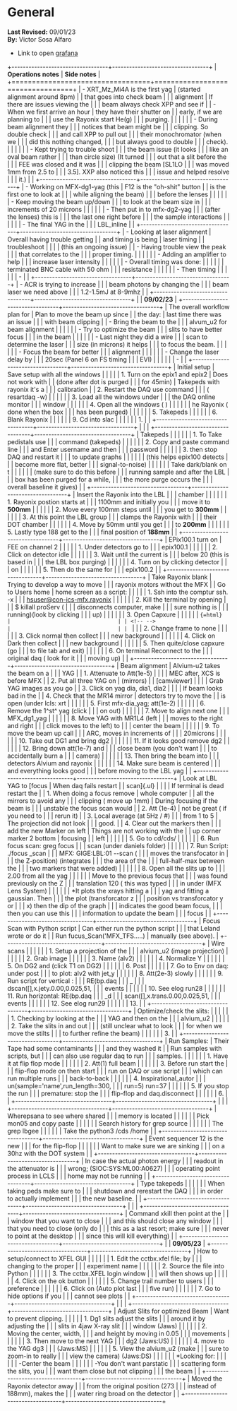 # **General**

**Last Revised:** 09/01/23  
**By:** Victor Sosa Alfaro

-   Link to open [grafana](https://pswww.slac.stanford.edu/ctl/grafana/d/fb52599d-27cb-4879-97a5-f6e7a18c730b/mfx-basic?orgId=1&from=now-6h&to=now&refresh=5s)

+----------------------------------+----------------------------------+
| **Operations notes**             | **Side notes**                   |
+==================================+==================================+
| -   XRT_Mz_Mi4A is the first yag | (started alignment around 8pm)   |
|     that goes into check beam    |                                  |
|     alignment                    | If there are issues viewing the  |
|                                  | beam always check XPP and see if |
| -   When we first arrive an hour | they have their shutter on       |
|     early, if we are planning to |                                  |
|     use the Rayonix start He(g)  |                                  |
|     purging.                     |                                  |
|                                  |                                  |
| -   During beam alignment they   |                                  |
|     notices that beam might be   |                                  |
|     clipping. So double check    |                                  |
|     and call XPP to pull out     |                                  |
|     their monochromator (when we |                                  |
|     did this nothing changed,    |                                  |
|     but always good to double    |                                  |
|     check).                      |                                  |
|                                  |                                  |
| -   Kept trying to trouble shoot |                                  |
|     the beam issue (it looks     |                                  |
|     like an oval beam rather     |                                  |
|     than circle size) (It turned |                                  |
|     out that a slit before the   |                                  |
|     FEE was closed and it was    |                                  |
|     clipping the beam \[SL1LO    |                                  |
|     was moved 1mm from 2.5 to    |                                  |
|     3.5\]. XXP also noticed this |                                  |
|     issue and helped resolve     |                                  |
|     it.)                         |                                  |
+----------------------------------+----------------------------------+
| -   Working on MFX-dg1-yag (this | F12 is the "oh-shit" button      |
|     is the first one to look at  |                                  |
|     while aligning the beam)     |                                  |
|     before the lenses            |                                  |
|                                  |                                  |
| -   Keep moving the beam up/down |                                  |
|     to look at the beam size in  |                                  |
|     increments of 20 microns     |                                  |
|                                  |                                  |
| -   Then put in to mfx-dg2-yag   |                                  |
|     (after the lenses) this is   |                                  |
|     the last one right before    |                                  |
|     the sample interactions      |                                  |
|                                  |                                  |
| -   The final YAG in the         |                                  |
|     LBL_inline                   |                                  |
+----------------------------------+----------------------------------+
| -   Looking at laser alignment   | Overall having trouble getting   |
|     and timing is being          | laser timing                     |
|     troubleshoot                 |                                  |
|                                  | (this an ongoing issue)          |
| -   Having trouble view the peak |                                  |
|     that correlates to the       |                                  |
|     proper timing.               |                                  |
|                                  |                                  |
| -   Adding an amplifier to help  |                                  |
|     increase laser intensity     |                                  |
|                                  |                                  |
| -   Overall timing was done:     |                                  |
|                                  |                                  |
| terminated BNC cable with 50 ohm |                                  |
| resistance                       |                                  |
|                                  |                                  |
| -   Then timing                  |                                  |
|                                  |                                  |
| -                                |                                  |
+----------------------------------+----------------------------------+
| -   ACR is trying to increase    |                                  |
|     beam photons by changing the |                                  |
|     beam laser we need above     |                                  |
|     1.2-1.5mJ at 8-9mhz          |                                  |
+----------------------------------+----------------------------------+
|                                  | **09/02/23**                     |
+----------------------------------+----------------------------------+
| The overall workflow plan for    | Plan to move the beam up since   |
| the day:                         | last time there was an issue     |
|                                  | with beam clipping               |
| -   Bring the beam to the        |                                  |
|     alvum_u2 for beam alignment  |                                  |
|                                  |                                  |
| -   Try to optimize the beam     |                                  |
|     slits to have better focus   |                                  |
|     in the beam                  |                                  |
|                                  |                                  |
| -   Last night they did a wire   |                                  |
|     scan to determine the laser  |                                  |
|     size (in microns) it helps   |                                  |
|     to focus the beam.           |                                  |
|                                  |                                  |
| -   Focus the beam for better    |                                  |
|     alignment                    |                                  |
|                                  |                                  |
| -   Change the laser delay by    |                                  |
|     20sec (Panel 6 on FS timing  |                                  |
|     EVI)                         |                                  |
|                                  |                                  |
| -                                |                                  |
+----------------------------------+----------------------------------+
| Initial setup                    | Save setup with all the windows  |
|                                  |                                  |
| 1.  Turn on the epix1 and epix2  | Does not work with               |
|     (done after dot is purged    |                                  |
|     for 45min)                   | Takepeds with rayonix it's a     |
|                                  | calibration                      |
| 2.  Restart the DAQ use command  |                                  |
|     ( resartdaq -w)              |                                  |
|                                  |                                  |
| 3.  Load all the windows under   |                                  |
|     the DAQ online monitor       |                                  |
|     window                       |                                  |
|                                  |                                  |
| 4.  Open all the windows ( )     |                                  |
|                                  |                                  |
| he Rayonix ( done when the box   |                                  |
| has been purged)                 |                                  |
|                                  |                                  |
| 5.  Takepeds                     |                                  |
|                                  |                                  |
| 6.  Blank Rayonix                |                                  |
|                                  |                                  |
| 9\. Cd into slac                 |                                  |
|                                  |                                  |
| 1.                               |                                  |
+----------------------------------+----------------------------------+
|                                  |                                  |
+----------------------------------+----------------------------------+
| Takepeds                         |                                  |
|                                  |                                  |
| 1.  To Take pedistals use        |                                  |
|     command (takepeds)           |                                  |
|                                  |                                  |
| 2.  Copy and paste command line  |                                  |
|     and Enter username and then  |                                  |
|     password                     |                                  |
|                                  |                                  |
| 3.  then stop DAQ and restart it |                                  |
|     to update graphs             |                                  |
|                                  |                                  |
| (this helps epix100 detects      |                                  |
| become more flat, better         |                                  |
| signal-to-noise)                 |                                  |
|                                  |                                  |
| Take dark/blank on t             |                                  |
|                                  |                                  |
| (make sure to do this before     |                                  |
| running sample and after the LBL |                                  |
| box has been purged for a while, |                                  |
| the more purge occurs the        |                                  |
| overall baseline it gives)       |                                  |
+----------------------------------+----------------------------------+
| Insert the Rayonix into the LBL  |                                  |
| chamber                          |                                  |
|                                  |                                  |
| 1.  Rayonix postion starts at    |                                  |
|     1100mm and initially you     |                                  |
|     move it to **500mm**         |                                  |
|                                  |                                  |
| 2.  Move every 100mm steps until |                                  |
|     you get to **300mm**         |                                  |
|                                  |                                  |
| 3.  At this point the LBL group  |                                  |
|     clamps the Rayonix with      |                                  |
|     their DOT chamber            |                                  |
|                                  |                                  |
| 4.  Move by 50mm until you get   |                                  |
|     to **200mm**                 |                                  |
|                                  |                                  |
| 5.  Lastly type 188 get to the   |                                  |
|     final position of **188mm**  |                                  |
+----------------------------------+----------------------------------+
| EPix100.1 turn on                | FEE on channel 2                 |
|                                  |                                  |
| 1.  Under detectors go to        |                                  |
|     epix100.1                    |                                  |
|                                  |                                  |
| 2.  Click on detector idle       |                                  |
|                                  |                                  |
| 3.  Wait until the current is    |                                  |
|     below 20 (this is based in   |                                  |
|     the LBL box purging)         |                                  |
|                                  |                                  |
| 4.  Turn on by clicking detector |                                  |
|     on                           |                                  |
|                                  |                                  |
| 5.  Then do the same for         |                                  |
|     epix100.2                    |                                  |
+----------------------------------+----------------------------------+
| Take Rayonix blank               | Trying to develop a way to move  |
|                                  | rayonix motors without the MFX   |
| Go to Users home                 | home screen as a script:         |
|                                  |                                  |
| 1.  Ssh into the comptur ssh. -x |                                  |
|     <hsuser@con-ics-mfx.rayonix> |                                  |
|                                  |                                  |
| 2.  Kill the terminal by opening |                                  |
|     \$ killall proServ (         |                                  |
|     disconnects computer, make   |                                  |
|     sure nothing is              |                                  |
|     running)(look by clicking    |                                  |
|     up)                          |                                  |
|                                  |                                  |
| 3.  Open Capxure                 |                                  |
|                                  |                                  |
| ```{=html}                       |                                  |
| <!-- -->                         |                                  |
| ```                              |                                  |
| 2.  Change frame to none         |                                  |
|                                  |                                  |
| 3.  Click normal then collect    |                                  |
|     new background               |                                  |
|                                  |                                  |
| 4.  Click on Dark then collect   |                                  |
|     new background               |                                  |
|                                  |                                  |
| 5.  Then quite/close capxure (go |                                  |
|     to file tab and exit)        |                                  |
|                                  |                                  |
| 6.  On terminal Reconnect to the |                                  |
|     original daq ( look for it   |                                  |
|     moving up)                   |                                  |
+----------------------------------+----------------------------------+
| Beam alignment                   | Alvium-u2 takes the beam on a    |
|                                  | YAG                              |
| 1.  Attenuate to Att(1e-5)       |                                  |
|                                  | MEC after, XCS is before MFX     |
| 2.  Put all three YAG on         | (mirrors)                        |
|     \[camviewer\]                |                                  |
|                                  | Grab YAG images as you go        |
| 3.  Click on yag dia, dia1, dia2 |                                  |
|                                  | If beam looks bad in the         |
| 4.  Check that the MR14 mirror   | detectors try to move the        |
|     is open (under lcls: xrt     |                                  |
|                                  |                                  |
| 5.  First mfx-dia_yag; att(1e-2) |                                  |
|                                  |                                  |
| 6.  Remove the 1^st^ yag (click  |                                  |
|     on out)                      |                                  |
|                                  |                                  |
| 7.  Move to align next one       |                                  |
|     MFX_dg1_yag                  |                                  |
|                                  |                                  |
| 8.  Move YAG with MR1L4 (left    |                                  |
|     moves to the right and right |                                  |
|     click moves to the left) to  |                                  |
|     center the beam              |                                  |
|                                  |                                  |
| 9.  To move the beam up call     |                                  |
|     ARC, moves in increments of  |                                  |
|     20microns                    |                                  |
|                                  |                                  |
| 10. Take out DG1 and bring dg2   |                                  |
|                                  |                                  |
| 11. If it looks good remove dg2  |                                  |
|                                  |                                  |
| 12. Bring down att(1e-7) and     |                                  |
|     close beam (you don't want   |                                  |
|     to accidentally burn a       |                                  |
|     camera)                      |                                  |
|                                  |                                  |
| 13. Then bring the beam into     |                                  |
|     detectors Alvium and rayonix |                                  |
|                                  |                                  |
| 14. Make sure beam is centered   |                                  |
|     and everything looks good    |                                  |
|     before moving to the LBL yag |                                  |
+----------------------------------+----------------------------------+
| Look at LBL YAG to [focus        | When daq fails restart           |
| scan]{.ul}                       |                                  |
|                                  | If terminal is dead restart the  |
| 1.  When doing a focus remove    | whole computer                   |
|     all the mirrors to avoid any |                                  |
|     clipping ( move up 1mm)      | During focusing if the beam is   |
|                                  | unstable the focus scan would    |
| 2.  Att (1e-4)                   | not be great ( if you need to    |
|                                  | rerun it)                        |
| 3.  Local average (at 5Hz / \#)  |                                  |
|     from 1 to 5                  | The projection did not look      |
|                                  | good.                            |
| 4.  Clear out the markers then   |                                  |
|     add the new Marker on left   | Things are not working with the  |
|     up corner marker 2 bottom    | focusing                         |
|     left                         |                                  |
|                                  |                                  |
| 5.  Go to cd/cds/                |                                  |
|                                  |                                  |
| 6.  Run focus scan: greg focus   |                                  |
|     scan (under daniels folder)  |                                  |
|                                  |                                  |
| 7.  Run Script: ./focus \_scan   |                                  |
|     MFX: GIGE:LBL:01 --scan (    |                                  |
|     moves the transfocator in    |                                  |
|     the Z-position) (integrates  |                                  |
|     the area of the              |                                  |
|     full-half-max between the    |                                  |
|     two markers that were added) |                                  |
|                                  |                                  |
| 8.  Open all the slits up to     |                                  |
|     2.00 from all the yag        |                                  |
|                                  |                                  |
| Move to the previous focus that  |                                  |
| was found previously on the Z    |                                  |
| translation 120 ( this was typed |                                  |
| in under (MFX Lens System)       |                                  |
|                                  |                                  |
| \*It plots the xrays hitting a   |                                  |
| yag and fitting a gaussian. Then |                                  |
| the plot (transforcator z        |                                  |
| position vs transforcator y or   |                                  |
| x) then the dip of the graph     |                                  |
| indicates the good beam focus,   |                                  |
| then you can use this            |                                  |
| information to update the beam   |                                  |
| focus                            |                                  |
+----------------------------------+----------------------------------+
| Focus Scan with Python script    | Can either run the python script |
|                                  | that Leland wrote or do it       |
| Run fucus_Scan('MFX_TFS.....)    | manually (see above).            |
+----------------------------------+----------------------------------+
| Wire scans                       |                                  |
|                                  |                                  |
| 1.  Setup a projection of the    |                                  |
|     alvium_u2 (image projection) |                                  |
|                                  |                                  |
| 2.  Grab image                   |                                  |
|                                  |                                  |
| 3.  Name (alv2)                  |                                  |
|                                  |                                  |
| 4.  Normalize Y                  |                                  |
|                                  |                                  |
| 5.  On DG2 and (click T1 on DG2) |                                  |
|                                  |                                  |
| 6.  Post                         |                                  |
|                                  |                                  |
| 7.  Go to Env on daq: under post |                                  |
|     to plot: alv2 with jet_y     |                                  |
|                                  |                                  |
| 8.  Att(2e-3) slowly             |                                  |
|                                  |                                  |
| 9.  Run script for vertical :    |                                  |
|     RE(bp.daq                    |                                  |
|     \_                           |                                  |
| dscan(\[\],x.jety.0.00,0.025,51, |                                  |
|     events                       |                                  |
|                                  |                                  |
| 10. See elog run28               |                                  |
|                                  |                                  |
| 11. Run horizontal: RE(bp.daq    |                                  |
|     \_d                          |                                  |
| scan(\[\],x.trans.0.00,0.025,51, |                                  |
|     events                       |                                  |
|                                  |                                  |
| 12. See elog run29               |                                  |
|                                  |                                  |
| 13.                              |                                  |
+----------------------------------+----------------------------------+
| Optimize/check the slits:        |                                  |
|                                  |                                  |
| 1.  Checking by looking at the   |                                  |
|     YAG and then on the          |                                  |
|     alvium_u2                    |                                  |
|                                  |                                  |
| 2.  Take the slits in and out    |                                  |
|     (still unclear what to look  |                                  |
|     for when we move the stilts  |                                  |
|     to further refine the beam)  |                                  |
|                                  |                                  |
| 3.                               |                                  |
+----------------------------------+----------------------------------+
| Run Samples:                     | Their Tape had some contaminants |
|                                  | and they washed it               |
| Run samples with scripts, but    |                                  |
| can also use regular daq to run  |                                  |
| samples.                         |                                  |
|                                  |                                  |
| 1.  Have it at flip flop mode    |                                  |
|                                  |                                  |
| 2.  Att(1) full beam             |                                  |
|                                  |                                  |
| 3.  Before run start the         |                                  |
|     flip-flop mode on then start |                                  |
|     run on DAQ or use script     |                                  |
|     which can run multiple runs  |                                  |
|     back-to-back                 |                                  |
|                                  |                                  |
| 4.  Inspirational_autor          |                                  |
| un(sample='name',run_length=300, |                                  |
|     run=5) run=37                |                                  |
|                                  |                                  |
| 5.  If you stop the run          |                                  |
|     premature: stop the          |                                  |
|     flip-flop and daq.disconnect |                                  |
|                                  |                                  |
| 6.                               |                                  |
+----------------------------------+----------------------------------+
|                                  |                                  |
+----------------------------------+----------------------------------+
| Wherepsana to see where shared   |                                  |
| memory is located                |                                  |
|                                  |                                  |
| Pick mon05 and copy paste        |                                  |
|                                  |                                  |
| Search history for grep source   |                                  |
|                                  |                                  |
| The grep lbgee                   |                                  |
|                                  |                                  |
| Take the python3 /cds /home      |                                  |
+----------------------------------+----------------------------------+
| Event sequencer 12 is the new    |                                  |
| for the flip-flop                |                                  |
|                                  |                                  |
| Want to make sure we are sinking |                                  |
| on a 30hz with the DOT system    |                                  |
+----------------------------------+----------------------------------+
| In case the actual photon energy |                                  |
| readout in the attenuator is     |                                  |
| wrong; (SIOC:SYS:ML00:A0627)     |                                  |
| operating point process in LCLS  |                                  |
| home may not be running          |                                  |
+----------------------------------+----------------------------------+
| Type takepeds                    |                                  |
|                                  |                                  |
| When taking peds make sure to    |                                  |
| shutdown and rerestart the DAQ   |                                  |
| in order to actually implement   |                                  |
| the new baseline.                |                                  |
+----------------------------------+----------------------------------+
|                                  |                                  |
+----------------------------------+----------------------------------+
| Command xkill then point at the  |                                  |
| window that you want to close    |                                  |
| and this should close any window |                                  |
| that you need to close (only do  |                                  |
| this as a last resort; make sure |                                  |
| never to point at the desktop    |                                  |
| since this will kill everything) |                                  |
+----------------------------------+----------------------------------+
|                                  | **09/05/23**                     |
+----------------------------------+----------------------------------+
| How to setup/connect to XFEL GUI |                                  |
|                                  |                                  |
| 1.  Edit the cctbx.xfel file; by |                                  |
|     changing to the proper       |                                  |
|     experiment name              |                                  |
|                                  |                                  |
| 2.  Source the file into Python  |                                  |
|                                  |                                  |
| 3.  The cctbx.XFEL login window  |                                  |
|     will then shows up           |                                  |
|                                  |                                  |
| 4.  Click on the ok button       |                                  |
|                                  |                                  |
| 5.  Change trail number to users |                                  |
|     preference                   |                                  |
|                                  |                                  |
| 6.  Click on (Auto plot last     |                                  |
|     five run)                    |                                  |
|                                  |                                  |
| 7.  Go to hide options if you    |                                  |
|     cannot see plots             |                                  |
+----------------------------------+----------------------------------+
|                                  |                                  |
+----------------------------------+----------------------------------+
| Adjust Slits for optimized Beam  | Want to prevent clipping.        |
|                                  |                                  |
| 1.  Dg1 slits adjust the slits   |                                  |
|     around it by adjusting the   |                                  |
|     slits in 4jaw X-ray slit     |                                  |
|     window (Jaws)                |                                  |
|                                  |                                  |
| 2.  Moving the center, width,    |                                  |
|     and height by moving in 0.05 |                                  |
|     movements                    |                                  |
|                                  |                                  |
| 3.  Then move to the next YAG    |                                  |
|     dg2 (Jaws:US)                |                                  |
|                                  |                                  |
| 4.  move to the YAG dg3          |                                  |
|     (Jaws:MS)                    |                                  |
|                                  |                                  |
| 5.  View the alvium_u2 (make     |                                  |
|     sure to zoom-in to really    |                                  |
|     view the camera) (Jaws:DS)   |                                  |
|                                  |                                  |
| \*Looking for:                   |                                  |
|                                  |                                  |
| -Center the beam                 |                                  |
|                                  |                                  |
| -You don't want parstatic        |                                  |
| scattering form the slits, you   |                                  |
| want them close but not clipping |                                  |
| the beam                         |                                  |
+----------------------------------+----------------------------------+
| Moved the Rayonix detector away  |                                  |
| from the original position (273  |                                  |
| instead of 188mm), makes the     |                                  |
| water ring broad on the detector |                                  |
+----------------------------------+----------------------------------+





